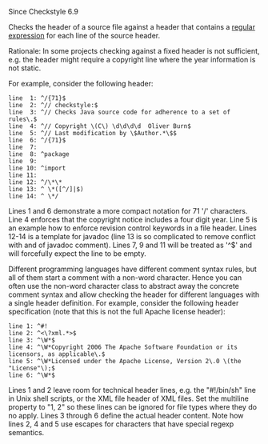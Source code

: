 Since Checkstyle 6.9

Checks the header of a source file against a header that contains a
[regular
expression](https://docs.oracle.com/javase/7/docs/api/java/util/regex/Pattern.html)
for each line of the source header.

Rationale: In some projects checking against a fixed header is not
sufficient, e.g. the header might require a copyright line where the
year information is not static.

For example, consider the following header:

    line  1: ^/{71}$
    line  2: ^// checkstyle:$
    line  3: ^// Checks Java source code for adherence to a set of rules\.$
    line  4: ^// Copyright \(C\) \d\d\d\d  Oliver Burn$
    line  5: ^// Last modification by \$Author.*\$$
    line  6: ^/{71}$
    line  7:
    line  8: ^package
    line  9:
    line 10: ^import
    line 11:
    line 12: ^/\*\*
    line 13: ^ \*([^/]|$)
    line 14: ^ \*/
            

Lines 1 and 6 demonstrate a more compact notation for 71 \'/\'
characters. Line 4 enforces that the copyright notice includes a four
digit year. Line 5 is an example how to enforce revision control
keywords in a file header. Lines 12-14 is a template for javadoc (line
13 is so complicated to remove conflict with and of javadoc comment).
Lines 7, 9 and 11 will be treated as \'\^\$\' and will forcefully expect
the line to be empty.

Different programming languages have different comment syntax rules, but
all of them start a comment with a non-word character. Hence you can
often use the non-word character class to abstract away the concrete
comment syntax and allow checking the header for different languages
with a single header definition. For example, consider the following
header specification (note that this is not the full Apache license
header):

    line 1: ^#!
    line 2: ^<\?xml.*>$
    line 3: ^\W*$
    line 4: ^\W*Copyright 2006 The Apache Software Foundation or its licensors, as applicable\.$
    line 5: ^\W*Licensed under the Apache License, Version 2\.0 \(the "License"\);$
    line 6: ^\W*$
            

Lines 1 and 2 leave room for technical header lines, e.g. the
\"\#!/bin/sh\" line in Unix shell scripts, or the XML file header of XML
files. Set the multiline property to \"1, 2\" so these lines can be
ignored for file types where they do no apply. Lines 3 through 6 define
the actual header content. Note how lines 2, 4 and 5 use escapes for
characters that have special regexp semantics.